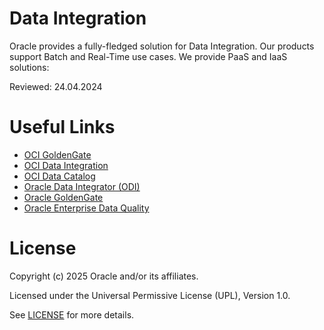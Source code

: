 # Data Integration

Oracle provides a fully-fledged solution for Data Integration. Our products support Batch and Real-Time use cases. We provide PaaS and IaaS solutions:

Reviewed: 24.04.2024

# Useful Links

* [OCI GoldenGate](https://docs.oracle.com/en/cloud/paas/goldengate-service/druyg/index.html#articletitle)
* [OCI Data Integration](https://www.oracle.com/integration/data-integration/)
* [OCI Data Catalog](https://www.oracle.com/big-data/data-catalog/)
* [Oracle Data Integrator (ODI)](https://www.oracle.com/middleware/technologies/data-integrator.html)
* [Oracle GoldenGate](https://docs.oracle.com/en/middleware/goldengate/core/21.3/index.html)
* [Oracle Enterprise Data Quality](https://docs.oracle.com/en/middleware/fusion-middleware/enterprise-data-quality/12.2.1.4/dqarc/overview-oracle-enterprise-data-quality.html#GUID-70264D10-70F8-4D0D-B482-9BB77F28A037)


# License

Copyright (c) 2025 Oracle and/or its affiliates.

Licensed under the Universal Permissive License (UPL), Version 1.0.

See [LICENSE](https://github.com/oracle-devrel/technology-engineering/blob/main/LICENSE) for more details.
